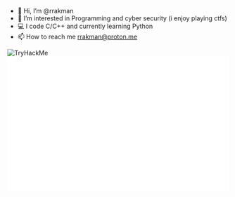 - 👋 Hi, I’m @rrakman
- 👀 I’m interested in Programming and cyber security (i enjoy playing ctfs)
- 💻 I code C/C++ and currently learning Python
- 📫 How to reach me rrakman@proton.me



  
<img src="https://tryhackme-badges.s3.amazonaws.com/r3da.png" alt="TryHackMe">
<img src="rrakman.svg" alt="MyBadge" title="MyBadge"/>
